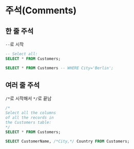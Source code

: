 # 주석(Comments)

## 한 줄 주석

`--`로 시작
```sql
-- Select all:
SELECT * FROM Customers;
```
```sql
SELECT * FROM Customers -- WHERE City='Berlin';
```

## 여러 줄 주석
`/*`로 시작해서 `*/`로 끝남
```sql
/*
Select all the columns
of all the records in
the Customers table:
*/
SELECT * FROM Customers;
```
```sql
SELECT CustomerName, /*City,*/ Country FROM Customers;
```
